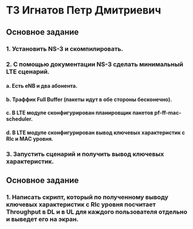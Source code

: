 # ТЗ Игнатов Петр Дмитриевич
## Основное задание
### 1. Установить NS-3 и скомпилировать.
### 2. С помощью документации NS-3 сделать минимальный LTE сценарий.
#### a. Есть eNB и два абонента.
#### b. Траффик Full Buffer (пакеты идут в обе стороны бесконечно).
#### c. В LTE модуле сконфигурирован планировщик пакетов pf-ff-mac-scheduler.
#### d. В LTE модуле сконфигурирован вывод ключевых характеристик с Rlc и MAC уровня.
### 3. Запустить сценарий и получить вывод ключевых характеристик.
## Основное задание
### 1. Написать скрипт, который по полученному выводу ключевых характеристик с Rlc уровня посчитает Throughput в DL и в UL для каждого пользователя отдельно и выведет его на экран.
